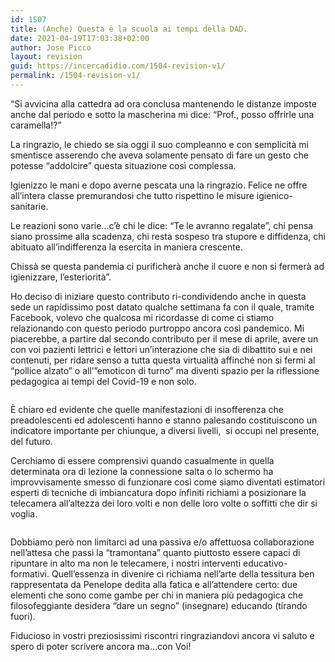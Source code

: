 ```yaml
---
id: 1507
title: (Anche) Questa è la scuola ai tempi della DAD.
date: 2021-04-19T17:03:38+02:00
author: Jose Picco
layout: revision
guid: https://incercadidio.com/1504-revision-v1/
permalink: /1504-revision-v1/
---
```

“Si avvicina alla cattedra ad ora conclusa mantenendo le distanze imposte anche dal periodo e sotto la mascherina mi dice: &#8220;Prof., posso offrirle una caramella!?&#8221;

La ringrazio, le chiedo se sia oggi il suo compleanno e con semplicità mi smentisce asserendo che aveva solamente pensato di fare un gesto che potesse &#8220;addolcire&#8221; questa situazione così complessa.

Igienizzo le mani e dopo averne pescata una la ringrazio. Felice ne offre all&#8217;intera classe premurandosi che tutto rispettino le misure igienico-sanitarie.

Le reazioni sono varie&#8230;c&#8217;è chi le dice: &#8220;Te le avranno regalate&#8221;, chi pensa siano prossime alla scadenza, chi resta sospeso tra stupore e diffidenza, chi abituato all&#8217;indifferenza la esercita in maniera crescente.

Chissà se questa pandemia ci purificherà anche il cuore e non si fermerà ad igienizzare, l&#8217;esteriorità”.

Ho deciso di iniziare questo contributo ri-condividendo anche in questa sede un rapidissimo post datato qualche settimana fa con il quale, tramite Facebook, volevo che qualcosa mi ricordasse di come ci stiamo relazionando con questo periodo purtroppo ancora così pandemico. Mi piacerebbe, a partire dal secondo contributo per il mese di aprile, avere un con voi pazienti lettrici e lettori un&#8217;interazione che sia di dibattito sui e nei contenuti, per ridare senso a tutta questa virtualità affinché non si fermi al “pollice alzato” o all&#8217;”emoticon di turno” ma diventi spazio per la riflessione pedagogica ai tempi del Covid-19 e non solo.<figure class="wp-block-image size-large">

<img src="https://incercadidio.com/wp-content/uploads/2021/04/4.png" alt="" class="wp-image-1506" srcset="https://incercadidio.com/wp-content/uploads/2021/04/4.png 868w, https://incercadidio.com/wp-content/uploads/2021/04/4-300x144.png 300w, https://incercadidio.com/wp-content/uploads/2021/04/4-768x368.png 768w" sizes="(max-width: 868px) 100vw, 868px" /> </figure> 

È chiaro ed evidente che quelle manifestazioni di insofferenza che preadolescenti ed adolescenti hanno e stanno palesando costituiscono un indicatore importante per chiunque, a diversi livelli,&nbsp; si occupi nel presente, del futuro.

Cerchiamo di essere comprensivi quando casualmente in quella determinata ora di lezione la connessione salta o lo schermo ha improvvisamente smesso di funzionare così come siamo diventati estimatori esperti di tecniche di imbiancatura dopo infiniti richiami a posizionare la telecamera all&#8217;altezza dei loro volti e non delle loro volte o soffitti che dir si voglia.<figure class="wp-block-image">

![]() </figure> 

Dobbiamo però non limitarci ad una passiva e/o affettuosa collaborazione nell&#8217;attesa che passi la “tramontana” quanto piuttosto essere capaci di ripuntare in alto ma non le telecamere, i nostri interventi educativo-formativi. Quell&#8217;essenza in divenire ci richiama nell&#8217;arte della tessitura ben rappresentata da Penelope dedita alla fatica e all&#8217;attendere certo: due elementi che sono come gambe per chi in maniera più pedagogica che filosofeggiante desidera “dare un segno” (insegnare) educando (tirando fuori).

Fiducioso in vostri preziosissimi riscontri ringraziandovi ancora vi saluto e spero di poter scrivere ancora ma&#8230;con Voi!